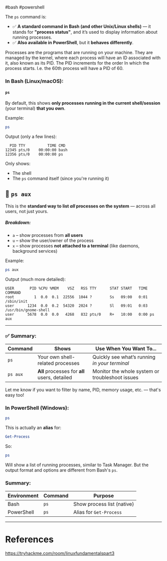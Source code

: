 #bash #powershell 

The `ps` command is:
- ✅ **A standard command in Bash (and other Unix/Linux shells)** — it stands for **"process status"**, and it’s used to display information about running processes.
- ✅ **Also available in PowerShell**, but it **behaves differently**.

Processes are the programs that are running on your machine. They are managed by the kernel, where each process will have an ID associated with it, also known as its PID. The PID increments for the order In which the process starts. I.e. the 60th process will have a PID of 60.

### In Bash (Linux/macOS):
#### `ps`

By default, this shows **only processes running in the current shell/session** (your terminal) **that you own**.

Example:

```bash
ps
```

Output (only a few lines):

```
  PID TTY          TIME CMD
12345 pts/0    00:00:00 bash
12356 pts/0    00:00:00 ps
```

Only shows:
- The shell
- The `ps` command itself (since you're running it)


## 🔹 `ps aux`

This is the **standard way to list _all_ processes on the system** — across all users, not just yours.

##### Breakdown:

- `a` – show processes from **all users**
- `u` – show the user/owner of the process
- `x` – show processes **not attached to a terminal** (like daemons, background services)

Example:

```bash
ps aux
```

Output (much more detailed):

```
USER       PID %CPU %MEM    VSZ   RSS TTY      STAT START   TIME COMMAND
root         1  0.0  0.1  22556  1044 ?        Ss   09:00   0:01 /sbin/init
user      1234  0.0  0.2  54320  2024 ?        Sl   09:01   0:03 /usr/bin/gnome-shell
user      5678  0.0  0.0   4268   832 pts/0    R+   10:00   0:00 ps aux
```

---

### ✅ Summary:

|Command|Shows|Use When You Want To...|
|---|---|---|
|`ps`|Your own shell-related processes|Quickly see what’s running _in your terminal_|
|`ps aux`|**All** processes for **all** users, detailed|Monitor the whole system or troubleshoot issues|

Let me know if you want to filter by name, PID, memory usage, etc. — that's easy too!


### In PowerShell (Windows):

```powershell
ps
```

This is actually an **alias** for:

```powershell
Get-Process
```

So:

```powershell
ps
```

Will show a list of running processes, similar to Task Manager. But the output format and options are different from Bash's `ps`.


### Summary:

|Environment|Command|Purpose|
|---|---|---|
|Bash|`ps`|Show process list (native)|
|PowerShell|`ps`|Alias for `Get-Process`|


---

# References

https://tryhackme.com/room/linuxfundamentalspart3